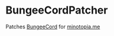 # BungeeCordPatcher
Patches [BungeeCord](https://github.com/SpigotMC/BungeeCord) for [minotopia.me](https://www.minotopia.me)
